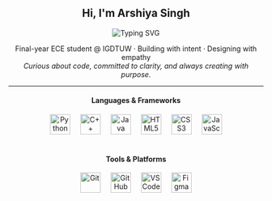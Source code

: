 <h2 align="center">Hi, I'm Arshiya Singh</h2>

<p align="center">
  <img src="https://readme-typing-svg.demolab.com?font=Fira+Code&duration=2500&pause=1000&color=F779A0&center=true&vCenter=true&width=700&lines=%20Tech+Enthusiast+%7C+UI%2FUX+Designer+%7C+ECE+Undergrad%20" alt="Typing SVG" />
</p>

<p align="center">
  Final-year ECE student @ IGDTUW · Building with intent · Designing with empathy  
  <br>
  <em>Curious about code, committed to clarity, and always creating with purpose.</em>
</p>

---


<div align="center">
  <h4>Languages & Frameworks</h4>
  <img src="https://www.svgrepo.com/show/452091/python.svg" height="40" alt="Python" />
  <img width="12" />
  <img src="https://cdn.jsdelivr.net/gh/devicons/devicon/icons/cplusplus/cplusplus-original.svg" height="40" alt="C++" />
  <img width="12" />
  <img src="https://cdn.jsdelivr.net/gh/devicons/devicon/icons/java/java-original.svg" height="40" alt="Java" />
  <img width="12" />
  <img src="https://cdn.jsdelivr.net/gh/devicons/devicon/icons/html5/html5-original.svg" height="40" alt="HTML5" />
  <img width="12" />
  <img src="https://cdn.jsdelivr.net/gh/devicons/devicon/icons/css3/css3-original.svg" height="40" alt="CSS3" />
  <img width="12" />
  <img src="https://cdn.jsdelivr.net/gh/devicons/devicon/icons/javascript/javascript-original.svg" height="40" alt="JavaScript" />
</div>

<br/>

<div align="center">
  <h4>Tools & Platforms</h4>
  <img src="https://cdn.jsdelivr.net/gh/devicons/devicon/icons/git/git-original.svg" height="40" alt="Git" />
  <img width="12" />
  <img src="https://skillicons.dev/icons?i=github" height="40" alt="GitHub" />
  <img width="12" />
  <img src="https://cdn.jsdelivr.net/gh/devicons/devicon/icons/vscode/vscode-original.svg" height="40" alt="VS Code" />
  <img width="12" />
  <img src="https://cdn.jsdelivr.net/gh/devicons/devicon/icons/figma/figma-original.svg" height="40" alt="Figma" />
</div>
